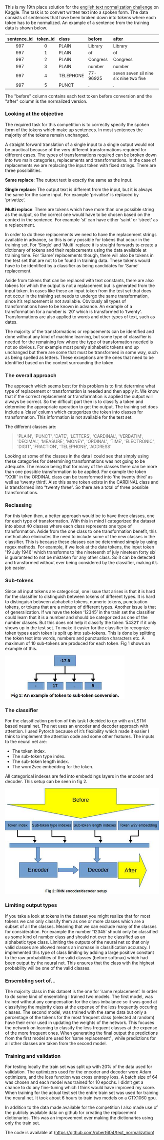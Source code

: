 This is my 19th place solution for the  [english text normalization challenge](https://www.kaggle.com/c/text-normalization-challenge-english-language) on Kaggle.  The task is to convert written text into a spoken form.  The data consists of sentences that have been broken down into tokens where each token has to be normalized.  An example of a sentence from the training data is shown below.

|    sentence_id | token_id  |   class   |  before  | after                                  |
|:--------------:|:---------:|:---       |:---------|:----------------                       |
|          997   |   0       |   PLAIN   |  Library | Library                                |
|          997   |   1       |   PLAIN   |       of | of                                     |
|          997   |   2       |   PLAIN   | Congress | Congress                               |
|          997   |   3       |   PLAIN   |   number | number                                 |
|          997   |   4       | TELEPHONE | 77-96925 | seven seven sil nine six nine two five |
|          997   |   5       |     PUNCT |        . | .                                      |


The "before" column contains each text token before conversion and the "after" column is the normalized version.

### Looking at the objective
The required task for this competition is to correctly specify the spoken form of the tokens which make up sentences.  In most sentences the majority of the tokens remain unchanged.
  
A straight forward translation of a single input to a single output would not be practical because of the very different transformations required for different cases.  The types of transformations required can be broken down into two main categories, replacements and transformations.
In the case of replacements we are replacing the input token with fixed strings.  There are three possibilities.

**Same replace**: The output text is exactly the same as the input.

**Single replace**: The output text is different from the input, but it is always the same for the same input.  For example ‘privatise’ is replaced by ‘privatize’.

**Multi replace**: There are tokens which have more than one possible string as the output, so the correct one would have to be chosen based on the context in the sentence.  For example ‘st’ can have either ‘saint’ or ‘street’ as a replacement.

In order to do these replacements we need to have the replacement strings available in advance, so this is only possible for tokens that occur in the training set.  For ‘Single’ and ‘Multi’ replace it is straight forwards to create a dictionary of tokens and their replacements using the data available at training time.  For ‘Same’ replacements though, there will also be tokens in the test set that are not to be found in training data.  These tokens would have to be identified by a classifier as being candidates for ‘Same’ replacement.

Aside from tokens that can be replaced with text constants, there are also tokens for which the output  is not a replacement but is generated from the input token.  In cases like these an input token from the test set that does not occur in the training set needs to undergo the same transformation, since it’s replacement is not available.  Obviously all types of transformations have to be known in advance.  An example of a transformation for a number is ‘20’ which is transformed to ‘twenty’.  Transformations are also applied to words and other types of text, such as dates.

The majority of the transformations or replacements can be identified and done without any kind of machine learning, but some type of classifier is needed for the remaining few where the type of transformation needed is not so obvious.  For example most purely alphabetic tokens end up unchanged  but there are some that must be transformed in some way, such as being spelled as letters.  These exceptions are the ones that need to be identified based on the context surrounding the token.

### The overall approach
The approach which seems best for this problem is to first determine what type of replacement or transformation is needed and then apply it.  We know that if the correct replacement or transformation is applied the output will always be correct.  So the difficult part then is to classify a token and determine the appropriate operation to get the output.
The training set does include a ‘class’ column which categorizes the token into classes for transformation.  This information is not available for the test set.

The different classes are:
>'PLAIN', 'PUNCT', 'DATE', 'LETTERS', 'CARDINAL', 'VERBATIM', 'DECIMAL', 'MEASURE', 'MONEY', 'ORDINAL', 'TIME', 'ELECTRONIC', 'DIGIT', 'FRACTION', 'TELEPHONE', 'ADDRESS'

Looking at some of the classes in the data I could see that simply using these categories for determining transformations was not going to be adequate.  The reason being that for many of the classes there can be more than one possible transformation to be applied.  For example the token “XXIII” in the ORDINAL class can be transformed into ‘the twenty third’ as well as ‘twenty third’.  Also this same token exists in the CARDINAL class and is transformed into “twenty three”.  So there are a total of three possible transformations.

### Reclassing
For this token then, a better approach would be to have three classes, one for each type of transformation.  With this in mind I categorized the dataset into about 40 classes where each class represents one type of transformation.  Aside from the one class to one transformation benefit, this method also eliminates the need to include some of the new classes in the classifier.  This is because these classes can be determined simply by using regex methods.  For example, if we look at the date tokens, the input token '19 July 1946' which transforms to  'the nineteenth of july nineteen forty six' is guaranteed to not be mistaken for any other class.  So it can be detected and transformed without ever being considered by the classifier, making it’s job easier.
### Sub-tokens
Since all input tokens are categorical, one issue that arises is that it is hard for the classifier to distinguish between tokens of different types.  It is hard to distinguish between alphabetic tokens, numeric tokens, punctuation tokens, or tokens that are a mixture of different types.
Another issue is that of generalization.  If we have the token ‘12345’ in the train set the classifier could learn that it is a number and should be categorized as one of the number classes.  But this does not help it classify the token ‘54321’ if it only shows up in the test set.
To make it easier for the classifier to recognize token types each token is split up into sub-tokens.  This is done by splitting the token text into words, numbers and punctuation characters etc.  A maximum of 10 sub-tokens are produced for each token.  Fig 1 shows an example of this.

![Subtokens](/images/subtoks.jpg)


### The classifier
For the classification portion of this task I decided to go with an LSTM based neural net.  The net uses an encoder and decoder approach with attention.  I used Pytorch because of it’s flexibility which made it easier I think to implement the attention code and some other features.  The inputs to the neural net are:

* The token index.
* The sub-token type index.
* The sub-token length index.
* The word2vec embedding for the token.

All categorical indexes are fed into embeddings layers in the encoder and decoder.  This setup  can be seen in fig 2.

![Encoder/Decoder](/images/encdec.jpg)


### Limiting output types
If you take a look at tokens in the dataset you might realize that for most tokens we can only classify them as one or more classes which are a subset of all the classes.  Meaning that we can exclude many of the classes for consideration.  For example the number ‘12345’ should only be classified as some kind of number class and should not ever be classified as an alphabetic type class.  Limiting the outputs of the neural net so that only valid classes are allowed means an increase in classification accuracy.  I implemented this type of class limiting by adding a large positive constant to the raw probabilities of the valid classes (before softmax) which had been output by the neural net.  This ensures that the class with the highest probability will be one of the valid classes.

### Ensembling sort of...
The majority class in this dataset is the one for ‘same replacement’.  In order to do some kind of ensembling I trained two models.  The first model, was trained without any compensation for the class imbalance so it was good at classifying the majority class at the expense of the less frequently occuring classes.  The second model, was trained with the same data but only a percentage of the tokens for the most frequent class (selected at random) have their error used in updating the weights of the network. This focuses the network on learning to classify the less frequent classes at the expense of the more frequent ones.
When generating the final output the predictions from the first model are used for ‘same replacement’ , while predictions for all other classes are taken from the second model.

### Training and validation
For testing locally the train set was split up with 20% of the data used for validation.  The optimizers used for the encoder and decoder were Adam optimizers, and the loss function was cross entropy loss.  A batch size of 64 was chosen and each model was trained for 10 epochs.  I didn’t get a chance to do any fine-tuning which I think would have improved my score.
When training for the actual test set the entire train set was used for training the neural net.  It took about 6 hours to train two models on a GTX1060 gpu.

In addition to the data made available for the competition I also made use of the publicly available data on github for creating the replacement dictionaries.  This was an improvement over making the dictionaries using only the train set.

The code is available at (https://github.com/robert604/text_normalization)






